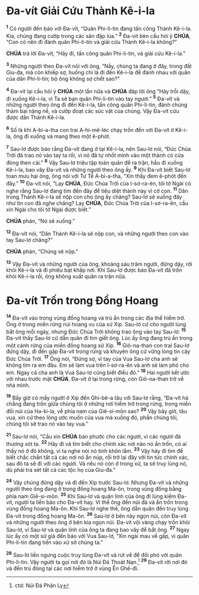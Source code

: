 # Đa-vít Giải Cứu Thành Kê-i-la

<sup><b>1</b></sup> Có người đến báo với Đa-vít, “Quân Phi-li-tin đang tấn công Thành Kê-i-la. Kìa, chúng đang cướp trong các sân đập lúa.” <sup><b>2</b></sup> Đa-vít bèn cầu hỏi ý **CHÚA**, “Con có nên đi đánh quân Phi-li-tin và giải cứu Thành Kê-i-la không?”

**CHÚA** trả lời Đa-vít, “Hãy đi, tấn công quân Phi-li-tin, và giải cứu Kê-i-la.”

<sup><b>3</b></sup> Những người theo Đa-vít nói với ông, “Nầy, chúng ta đang ở đây, trong đất Giu-đa, mà còn khiếp sợ, huống chi là đi đến Kê-i-la để đánh nhau với quân của dân Phi-li-tin; bộ ông không sợ chết sao?”

<sup><b>4</b></sup> Đa-vít lại cầu hỏi ý **CHÚA** một lần nữa và **CHÚA** đáp lời ông “Hãy trỗi dậy, đi xuống Kê-i-la, vì Ta sẽ ban quân Phi-li-tin vào tay ngươi.” <sup><b>5</b></sup> Đa-vít và những người theo ông đi đến Kê-i-la, tấn công quân Phi-li-tin, đánh chúng thảm bại nặng nề, và cướp đoạt các súc vật của chúng. Vậy Đa-vít cứu được dân Thành Kê-i-la.

<sup><b>6</b></sup> Số là khi A-bi-a-tha con trai A-hi-mê-léc chạy trốn đến với Đa-vít ở Kê-i-la, ông đi xuống và mang theo một ê-phót.

<sup><b>7</b></sup> Sau-lơ được báo rằng Đa-vít đang ở tại Kê-i-la, nên Sau-lơ nói, “Đức Chúa Trời đã trao nó vào tay ta rồi, vì nó đã tự nhốt mình vào một thành có cửa đóng then cài.” <sup><b>8</b></sup> Vậy Sau-lơ triệu tập toàn quân để ra trận, hầu đi xuống Kê-i-la, bao vây Đa-vít và những người theo ông ấy. <sup><b>9</b></sup> Khi Đa-vít biết Sau-lơ toan mưu hại ông, ông nói với Tư Tế A-bi-a-tha, “Xin thầy đem ê-phót đến đây.” <sup><b>10</b></sup> Đa-vít nói, “Lạy **CHÚA**, Đức Chúa Trời của I-sơ-ra-ên, tôi tớ Ngài có nghe rằng Sau-lơ đang tìm đến đây để tiêu diệt thành này vì cớ con. <sup><b>11</b></sup> Dân trong Thành Kê-i-la sẽ nộp con cho ông ấy chăng? Sau-lơ sẽ xuống đây như tin con đã nghe chăng? Lạy **CHÚA**, Đức Chúa Trời của I-sơ-ra-ên, cầu xin Ngài cho tôi tớ Ngài được biết.”

**CHÚA** phán, “Nó sẽ xuống.”

<sup><b>12</b></sup> Đa-vít nói, “Dân Thành Kê-i-la sẽ nộp con, và những người theo con vào tay Sau-lơ chăng?”

**CHÚA** phán, “Chúng sẽ nộp.”

<sup><b>13</b></sup> Vậy Đa-vít và những người của ông, khoảng sáu trăm người, đứng dậy, rời khỏi Kê-i-la và đi phiêu bạt khắp nơi. Khi Sau-lơ được báo Đa-vít đã trốn khỏi Kê-i-la rồi, ông không xuất quân ra trận nữa.

# Đa-vít Trốn trong Đồng Hoang

<sup><b>14</b></sup> Đa-vít vào trong vùng đồng hoang và trú ẩn trong các địa thế hiểm trở. Ông ở trong miền rừng núi hoang vu của xứ Xíp. Sau-lơ cứ cho người lùng bắt ông mỗi ngày, nhưng Đức Chúa Trời không trao ông vào tay Sau-lơ. <sup><b>15</b></sup> Đa-vít thấy Sau-lơ cứ dẫn quân đi tìm giết ông. Lúc ấy ông đang trú ẩn trong một cánh rừng của miền đồng hoang xứ Xíp. <sup><b>16</b></sup> Giô-na-than con trai Sau-lơ đứng dậy, đi đến gặp Đa-vít trong rừng và khuyên ông cứ vững lòng tin cậy Đức Chúa Trời. <sup><b>17</b></sup> Ông nói, “Đừng sợ, vì tay của Vua Sau-lơ cha anh sẽ không tìm ra em đâu. Em sẽ làm vua trên I-sơ-ra-ên và anh sẽ làm phó cho em. Ngay cả cha anh là Vua Sau-lơ cũng biết điều đó.” <sup><b>18</b></sup> Hai người kết ước với nhau trước mặt **CHÚA**. Đa-vít ở lại trong rừng, còn Giô-na-than trở về nhà mình.

<sup><b>19</b></sup> Bấy giờ có mấy người ở Xíp đến Ghi-bê-a tâu với Sau-lơ rằng, “Đa-vít há chẳng đang trốn giữa chúng tôi ở những nơi hiểm trở trong rừng, trong miền đồi núi của Ha-ki-la, về phía nam của Giê-si-môn sao? <sup><b>20</b></sup> Vậy bây giờ, tâu vua, xin cứ theo lòng ước muốn của vua mà xuống đó, phần chúng tôi, chúng tôi sẽ trao nó vào tay vua.”

<sup><b>21</b></sup> Sau-lơ nói, “Cầu xin **CHÚA** ban phước cho các ngươi, vì các ngươi đã thương xót ta. <sup><b>22</b></sup> Hãy đi và tìm biết cho chính xác nơi nào nó ẩn trốn, có ai thấy nó ở đó không, vì ta nghe nói nó tinh khôn lắm. <sup><b>23</b></sup> Vậy hãy đi tìm để biết chắc chắn tất cả các nơi nó ẩn núp, rồi trở lại đây với tin tức chính xác, sau đó ta sẽ đi với các ngươi. Và nếu nó còn ở trong xứ, ta sẽ truy lùng nó, dù phải tra xét tất cả các tộc họ của Giu-đa.”

<sup><b>24</b></sup> Vậy chúng đứng dậy và đi đến Xíp trước Sau-lơ. Nhưng Đa-vít và những người theo ông đang ở trong đồng hoang Ma-ôn, trong vùng đồng bằng phía nam Giê-si-môn. <sup><b>25</b></sup> Khi Sau-lơ và quân lính của ông đi lùng kiếm Đa-vít, người ta liền báo cho Đa-vít hay. Vì thế ông đến núi đá và ẩn trốn trong vùng đồng hoang Ma-ôn. Khi Sau-lơ nghe thế, ông dẫn quân đến truy lùng Đa-vít trong đồng hoang Ma-ôn. <sup><b>26</b></sup> Sau-lơ ở bên này ngọn núi, còn Đa-vít và những người theo ông ở bên kia ngọn núi. Đa-vít vội vàng chạy trốn khỏi Sau-lơ, vì Sau-lơ và quân lính của ông ta đang bao vây để bắt ông. <sup><b>27</b></sup> Ngay lúc ấy có một sứ giả đến báo với Vua Sau-lơ, “Xin ngài mau về gấp, vì quân Phi-li-tin đang tiến vào xứ sở chúng ta.”

<sup><b>28</b></sup> Sau-lơ liền ngưng cuộc truy lùng Đa-vít và rút về để đối phó với quân Phi-li-tin. Vậy người ta gọi nơi đó là Núi Đá Thoát Nạn.[^1-d19b770c-58e0-4707-973b-93173f3a3020] <sup><b>29</b></sup> Đa-vít rời nơi đó và đến trú đóng tại các nơi hiểm trở ở vùng Ên Ghê-đi.

[^1-d19b770c-58e0-4707-973b-93173f3a3020]: ctd: Núi Đá Phân Ly
